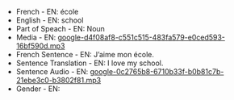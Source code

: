 - French - EN: école
- English - EN: school
- Part of Speach - EN: Noun
- Media - EN:  [google-d4f08af8-c551c515-483fa579-e0ced593-16bf590d.mp3](32.mp3)
- French Sentence - EN: J’aime mon école.
- Sentence Translation - EN: I love my school.
- Sentence Audio - EN:  [google-0c2765b8-6710b33f-b0b81c7b-21ebe3c0-b3802f81.mp3](60.mp3)
- Gender - EN: 